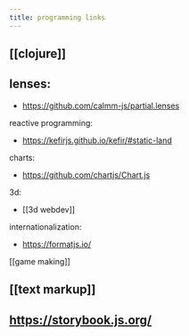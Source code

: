 ```yaml
---
title: programming links
---
```


## [[clojure]]
## lenses:
- https://github.com/calmm-js/partial.lenses

reactive programming:
- https://kefirjs.github.io/kefir/#static-land

charts:
- https://github.com/chartjs/Chart.js

3d:
- [[3d webdev]]

internationalization:
- https://formatjs.io/

[[game making]]
## [[text markup]]
## https://storybook.js.org/
